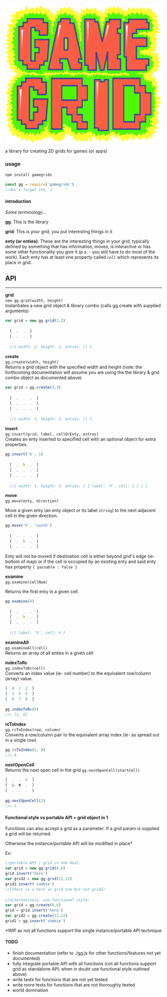 ![gamegrid logo](./logo.svg)

a library for creating 2D grids for games (or apps)

### usage

```bash
npm install gamegrids
```

```javascript
const gg = require('gamegrids')
//don't forget the 's'     ^
```

#### introduction

*Some terminology...*

**gg**: This is the library

**grid**: This is your grid, you put interesting things in it

**enty (or enties)**: These are the interesting things in your grid, typically defined by something that has information, moves, is interactive or has some other functionality you give it (p.s. - you still have to do most of the work).  Each enty has at least one property called `cell` which represents its place in grid.  


## API
---------

**grid**  
`new gg.grid(width, height)`  
Instantiates a new grid object & library combo (calls gg.create with supplied arguments)
```javascript
var grid = new gg.grid(2,2)

  [  .  .  ]
  [  .  .  ]

  //{ width: 2, height: 2, enties: [] }
```

**create**  
`gg.create(width, height)`  
Returns a grid object with the specified width and height
(note: the forthcoming documentation will assume you are using the the library & grid combo object as documented above)

```javascript
var grid = gg.create(3,3)

  [  .  .  .  ]
  [  .  .  .  ]
  [  .  .  .  ]

  //{ width: 3, height: 3, enties: [] }
```


**insert**  
`gg.insert(grid, label, cellOrEnty, extras)`  
Creates an enty inserted to specified cell with an optional object for extra properties.

```javascript
gg.insert('h', 1)

  [  .  h  .  ]
  [  .  .  .  ]
  [  .  .  .  ]

  //{ width: 3, height: 3, enties: [ { label: 'h', cell: 1 } ] }
```


**move**  
`gg.move(enty, direction)`  

Move a given enty (an enty object or its label `string`) to the next adjacent cell in the given direction.

```javascript
gg.move('h', 'south')

  [  .  .  .  ]
  [  .  h  .  ]
  [  .  .  .  ]
```

Enty will not be moved if destination cell is either beyond grid's edge (ie- bottom of map) or if the cell is occupied by an existing enty and said enty has property `{ passable : false }`


**examine**  
`gg.examine(cellNum)`  

Returns the first enty in a given cell.

```javascript
gg.examine(4)

  [  .  .  .  ]
  [  .  h  .  ]
  [  .  .  .  ]

  //{ label: 'h', cell: 4 }
```


**examineAll**  
`gg.examineAll(cell)`  
Returns an array of all enties in a given cell


**indexToRc**  
`gg.indexToRc(cell)`  
Converts an index value (ie- cell number) to the equivalent row/column (array) value.

```javascript
[  0  1  2  ]
[  3  4  5  ]
[  6  7  8  ]

gg.indexToRc(6)
//> [2, 0]
```


**rcToIndex**  
`gg.rcToIndex(row, column)`  
Converts a row/column pair to the equivalent array index (ie- as spread out in a single row)

```javascript
gg.rcToIndex(2, 0)
//> 6
```

**nextOpenCell**  
Returns the next open cell in the grid
`gg.nextOpenCell(startCell)`  
```javascript
[  .  .  %  ]
[  &  #  .  ]
[  .  .  .  ]

gg.nextOpenCell(2)
//> 5
```


#### Functional style vs portable API + grid object in 1  

Functions can also accept a grid as a parameter.  If a grid param is supplied a grid will be returned.  

Otherwise the instance/portable API will be modified in place*

Ex:
```javascript
//portable API / grid in one deal:
var grid = new gg.grid(6,6)
grid.insert('hero')
var grid2 = new gg.grid(12,12)
grid2.insert('zombie')
//(there is a hero in grid one but not grid2)

//alternatively, use functional style:
var grid = gg.create(6,6)
grid = grid.insert('hero')
var grid2 = gg.create(12,12)
grid2 = gg.insert('zombie')
```

*WIP as not all functions support the single instance/portable API technique

#### TODO
- finish documentation (refer to ./gg.js for other functions/features not yet documented)
- fully integrate portable API with all functions (not all functions support grid as standalone API; when in doubt use functional style outlined above) 
- write tests for functions that are not yet tested
- write more tests for functions that are not thoroughly tested
- world domination
